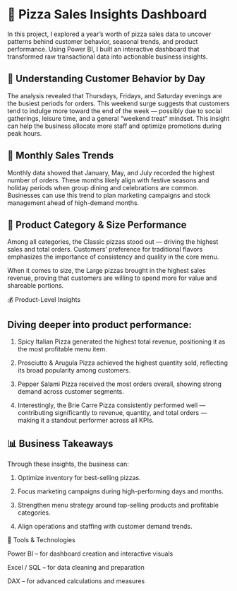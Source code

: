 # 🍕 Pizza Sales Insights Dashboard

In this project, I explored a year’s worth of pizza sales data to uncover patterns behind customer behavior, seasonal trends, and product performance. Using Power BI, I built an interactive dashboard that transformed raw transactional data into actionable business insights.

## 📅 Understanding Customer Behavior by Day

The analysis revealed that Thursdays, Fridays, and Saturday evenings are the busiest periods for orders. This weekend surge suggests that customers tend to indulge more toward the end of the week — possibly due to social gatherings, leisure time, and a general “weekend treat” mindset. This insight can help the business allocate more staff and optimize promotions during peak hours.

## 📆 Monthly Sales Trends

Monthly data showed that January, May, and July recorded the highest number of orders. These months likely align with festive seasons and holiday periods when group dining and celebrations are common. Businesses can use this trend to plan marketing campaigns and stock management ahead of high-demand months.

## 🍕 Product Category & Size Performance

Among all categories, the Classic pizzas stood out — driving the highest sales and total orders. Customers’ preference for traditional flavors emphasizes the importance of consistency and quality in the core menu.

When it comes to size, the Large pizzas brought in the highest sales revenue, proving that customers are willing to spend more for value and shareable portions.

💰 Product-Level Insights

## Diving deeper into product performance:

1. Spicy Italian Pizza generated the highest total revenue, positioning it as the most profitable menu item.

2. Prosciutto & Arugula Pizza achieved the highest quantity sold, reflecting its broad popularity among customers.

3. Pepper Salami Pizza received the most orders overall, showing strong demand across customer segments.

4. Interestingly, the Brie Carre Pizza consistently performed well — contributing significantly to revenue, quantity, and total orders — making it a standout performer across all KPIs.

## 📊 Business Takeaways

Through these insights, the business can:

1. Optimize inventory for best-selling pizzas.

2. Focus marketing campaigns during high-performing days and months.

3. Strengthen menu strategy around top-selling products and profitable categories.

4. Align operations and staffing with customer demand trends.

🧠 Tools & Technologies

Power BI – for dashboard creation and interactive visuals

Excel / SQL – for data cleaning and preparation

DAX – for advanced calculations and measures      
